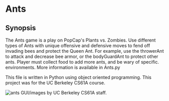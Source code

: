 # Ants
Synopsis
------------
The Ants game is a play on PopCap's Plants vs. Zombies. Use different 
types of Ants with unique offensive and defensive moves to fend off 
invading bees and protect the Queen Ant. For example, use the throwerAnt
to attack and decrease bee armor, or the bodyGuardAnt to protect other 
ants. Player must collect food to add more ants, and be wary of specific.
environments. More information is available in Ants.py

This file is written in Python using object oriented programming. This project 
was for the UC Berkeley CS61A course.

![ants](https://cloud.githubusercontent.com/assets/12720744/17600556/e27707e4-5fb8-11e6-9d4e-58a2aea752e0.gif)
GUI/images by UC Berkeley CS61A staff.


